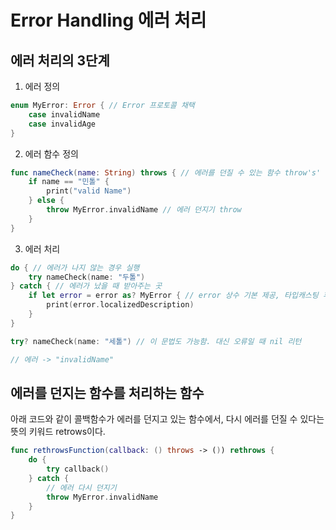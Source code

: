 # Error Handling 에러 처리
## 에러 처리의 3단계
1. 에러 정의
~~~swift
enum MyError: Error { // Error 프로토콜 채택
    case invalidName
    case invalidAge
}
~~~
2. 에러 함수 정의
~~~swift
func nameCheck(name: String) throws { // 에러를 던질 수 있는 함수 throw's'
    if name == "민톨" {
        print("valid Name")
    } else {
        throw MyError.invalidName // 에러 던지기 throw
    }
}
~~~
3. 에러 처리
~~~swift
do { // 에러가 나지 않는 경우 실행
    try nameCheck(name: "두톨")
} catch { // 에러가 났을 때 받아주는 곳
    if let error = error as? MyError { // error 상수 기본 제공, 타입캐스팅 후 사용 가능
        print(error.localizedDescription)
    }
}

try? nameCheck(name: "세톨") // 이 문법도 가능함. 대신 오류일 때 nil 리턴

// 에러 -> "invalidName"
~~~

## 에러를 던지는 함수를 처리하는 함수
아래 코드와 같이 콜백함수가 에러를 던지고 있는 함수에서, 다시 에러를 던질 수 있다는 뜻의 키워드 retrows이다.
~~~swift
func rethrowsFunction(callback: () throws -> ()) rethrows {
    do {
        try callback()
    } catch {
        // 에러 다시 던지기
        throw MyError.invalidName
    }
}
~~~